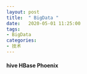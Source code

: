 ```yaml
---
layout: post
title:  " BigData "
date:   2020-05-01 11:25:00
tags:
- BigData
categories:
- 技术
---
```

#### hive HBase Phoenix